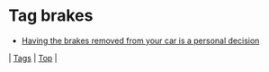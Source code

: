 <!--
title: Tag brakes
date: 2020-06-28T15:26:58.462Z
tags:
-->
# Tag brakes

 * [Having the brakes removed from your car is a personal decision](110543131579.md)

| [Tags](tags.md) | [Top](index.md) |
